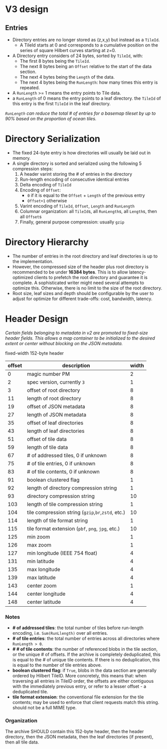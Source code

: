 # V3 design

## Entries

* Directory entries are no longer stored as (z,x,y) but instead as a `TileId`.
	* A TileId starts at 0 and corresponds to a cumulative position on the series of square Hilbert curves starting at z=0.
* A Directory entry considers of 24 bytes, sorted by `TileId`, with:
	* The first 8 bytes being the `TileId`.
	* The next 8 bytes being an `Offset` relative to the start of the data section.
	* The next 4 bytes being the `Length` of the data.
	* The next 4 bytes being the `RunLength`: how many times this entry is repeated.
* A `RunLength` >= 1 means the entry points to Tile data.
* a `RunLength` of 0 means the entry points to a leaf directory. the `TileId` of this entry is the first `TileId` in the leaf directory.

*`RunLength` can reduce the total # of entries for a basemap tileset by up to 90% based on the proportion of ocean tiles.*

# Directory Serialization
* The fixed 24-byte entry is how directories will usually be laid out in memory.
* A single directory is sorted and serialized using the following 5 compression steps:
	1. A header varint storing the # of entries in the directory
	2. Run-length encoding of consecutive identical entries
	3. Delta encoding of `TileId`
	4. Encoding of `Offset`:
		* `0` if it is equal to the `Offset` + `Length` of the previous entry
		* `Offset+1` otherwise
	5. Varint encoding of `TileId`, `Offset`, `Length` and `RunLength`
	6. Columnar organization: all `TileId`s, all `RunLength`s, all `Length`s, then all `Offset`s
	7. Finally, general purpose compression: usually `gzip`

# Directory Hierarchy
* The number of entries in the root directory and leaf directories is up to the implementation.
* However, the compressed size of the header plus root directory is recommended to be under **16384 bytes**. This is to allow latency-optimized clients to prefetch the root directory and guarantee it is complete. A sophisticated writer might need several attempts to optimize this. Otherwise, there is no limit to the size of the root directory.
* Root size, leaf sizes and depth should be configurable by the user to adjust for optimize for different trade-offs: cost, bandwidth, latency.

# Header Design

*Certain fields belonging to metadata in v2 are promoted to fixed-size header fields. This allows a map container to be initialized to the desired extent or center without blocking on the JSON metadata.*

fixed-width 152-byte header

| offset | description | width |
| --- | --- | --- |
| 0 | magic number PM | 2 |
| 2 | spec version, currently `3` | 1 |
| 3 | offset of root directory | 8 |
| 11 | length of root directory | 8 |
| 19 | offset of JSON metadata | 8 |
| 27 | length of JSON metadata | 8 |
| 35 | offset of leaf directories | 8 |
| 43 | length of leaf directories | 8 |
| 51 | offset of tile data | 8 |
| 59 | length of tile data | 8 |
| 67 | # of addressed tiles, 0 if unknown | 8 |
| 75 | # of tile entries, 0 if unknown | 8 |
| 83 | # of tile contents, 0 if unknown | 8 |
| 91 | boolean clustered flag | 1 |
| 92 | length of directory compression string | 1 |
| 93 | directory compression string | 10 |
| 103 | length of tile compression string | 1 |
| 104 | tile compression string (`gzip`,`br`,`zstd`, etc.) | 10 |
| 114 | length of tile format string | 1 |
| 115 | tile format extension (`pbf`, `png`, `jpg`, etc.) | 10 |
| 125 | min zoom | 1 |
| 126 | max zoom | 1 |
| 127 | min longitude (IEEE 754 float) | 4 |
| 131 | min latitude | 4 |
| 135 | max longitude | 4 |
| 139 | max latitude | 4 |
| 143 | center zoom | 1 |
| 144 | center longitude | 4 |
| 148 | center latitude | 4 |

### Notes

* **# of addressed tiles**: the total number of tiles before run-length encoding, i.e. `Sum(RunLlength)` over all entries.
* **# of tile entries**: the total number of entries across all directories where `RunLength > 0`.
* **# # of tile contents**: the number of referenced blobs in the tile section, or the unique # of offsets. If the archive is completely deduplicated, this is equal to the # of unique tile contents. If there is no deduplication, this is equal to the number of tile entries above.
* **boolean clustered flag**: if `True`, blobs in the data section are generally ordered by Hilbert TileID. More concretely, this means that: when traversing all entries in TileID order, the offsets are either contiguous with the immediately previous entry, or refer to a lesser offset - a deduplicated tile.
* **tile format extension**: the conventional file extension for the tile contents; may be used to enforce that client requests match this string. should not be a full MIME type.

### Organization

The archive SHOULD contain this 152-byte header, then the header directory, then the JSON metadata, then the leaf directories (if present), then all tile data.

